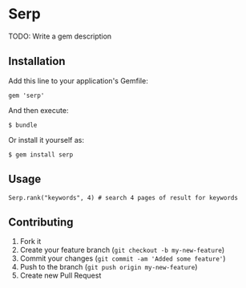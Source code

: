 # Serp

TODO: Write a gem description

## Installation

Add this line to your application's Gemfile:

    gem 'serp'

And then execute:

    $ bundle

Or install it yourself as:

    $ gem install serp

## Usage

    Serp.rank("keywords", 4) # search 4 pages of result for keywords

## Contributing

1. Fork it
2. Create your feature branch (`git checkout -b my-new-feature`)
3. Commit your changes (`git commit -am 'Added some feature'`)
4. Push to the branch (`git push origin my-new-feature`)
5. Create new Pull Request
